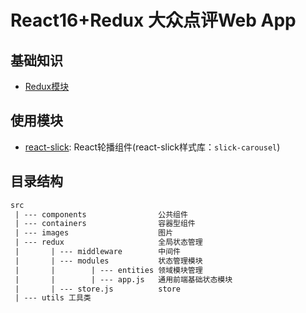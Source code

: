 # React16+Redux 大众点评Web App

## 基础知识

+ [Redux模块](./readme/redux.md)

## 使用模块

+ [react-slick](https://react-slick.neostack.com/): React轮播组件(react-slick样式库：`slick-carousel`)

## 目录结构

``` txt
src
 | --- components                公共组件
 | --- containers                容器型组件
 | --- images                    图片
 | --- redux                     全局状态管理
 |       | --- middleware        中间件
 |       | --- modules           状态管理模块
 |       |        | --- entities 领域模块管理
 |       |        | --- app.js   通用前端基础状态模块
 |       | --- store.js          store
 | --- utils 工具类
```
